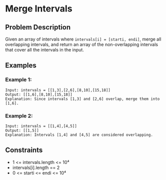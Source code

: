 # Merge Intervals

## Problem Description

Given an array of intervals where `intervals[i] = [starti, endi]`, merge all overlapping intervals, and return an array of the non-overlapping intervals that cover all the intervals in the input.

## Examples

### Example 1:
```
Input: intervals = [[1,3],[2,6],[8,10],[15,18]]
Output: [[1,6],[8,10],[15,18]]
Explanation: Since intervals [1,3] and [2,6] overlap, merge them into [1,6].
```

### Example 2:
```
Input: intervals = [[1,4],[4,5]]
Output: [[1,5]]
Explanation: Intervals [1,4] and [4,5] are considered overlapping.
```

## Constraints

- 1 <= intervals.length <= 10⁴
- intervals[i].length == 2
- 0 <= starti <= endi <= 10⁴ 